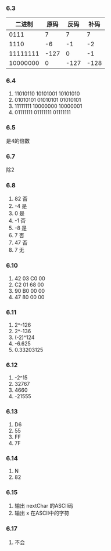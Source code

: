 ### 6.3

| 二进制   | 原码 | 反码 | 补码 |
| -------- | ---- | ---- | ---- |
| 0111     | 7    | 7    | 7    |
| 1110     | -6   | -1   | -2   |
| 11111111 | -127 | 0    | -1   |
| 10000000 | 0    | -127 | -128 |

### 6.4

1. 11010110 10101001 10101010
2. 01010101 01010101 01010101
3. 11111111 10000000 10000001
4. 01111111 01111111 01111111

### 6.5
是4的倍数

### 6.7
除2

### 6.8
1. 82 否
2. -4 是
3. 0 是
4. -1 否
5. -8 是
6. 7 否
7. 47 否
8. 7 无

### 6.10
1. 42 03 C0 00
2. C2 01 68 00
3. 90 B0 00 00
4. 47 80 00 00

### 6.11
1. 2^-126
2. 2^-136
3. (-2)^124
4. -6.625
5. 0.33203125

### 6.12
1. -2^15
2. 32767
3. 4660
4. -21555

### 6.13
1. D6
2. 55
3. FF
4. 7F

### 6.14
1. N
2. 82

### 6.15
1. 输出 nextChar 的ASCII码
2. 输出 x 在ASCII中的字符

### 6.17
1. 不会